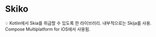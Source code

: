 # Skiko

<aside>
💡 Kotlin에서 Skia를 취급할 수 있도록 한 라이브러리.
내부적으로는 Skija를 사용.
Compose Multiplatform for iOS에서 사용됨.

</aside>